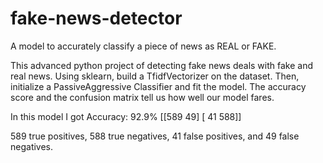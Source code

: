 # fake-news-detector
A model to accurately classify a piece of news as REAL or FAKE.


This advanced python project of detecting fake news deals with fake and real news. 
Using sklearn, build a TfidfVectorizer on the dataset. 
Then, initialize a PassiveAggressive Classifier and fit the model. 
The accuracy score and the confusion matrix tell us how well our model fares.


In this model I got Accuracy: 92.9%
[[589  49]
 [ 41 588]]
 
 589 true positives, 588 true negatives, 41 false positives, and 49 false negatives.
